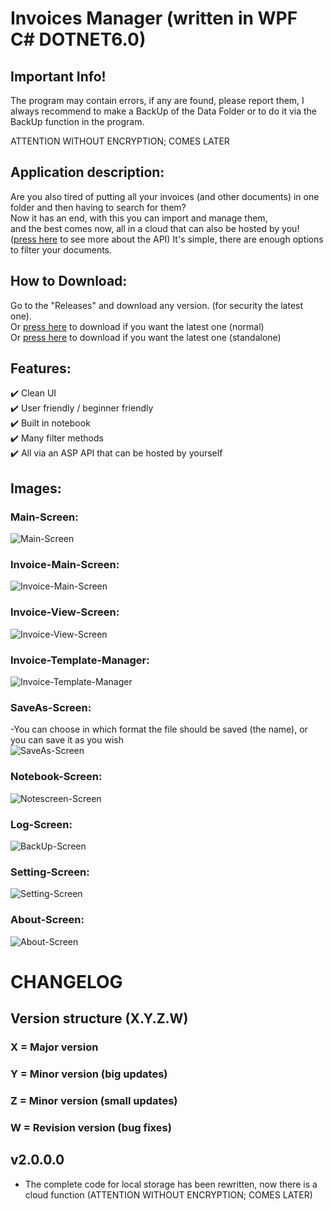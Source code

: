 # Invoices Manager (written in WPF C#   DOTNET6.0)

## Important Info!
The program may contain errors, if any are found, please report them, 
I always recommend to make a BackUp of the Data Folder or to do it 
via the BackUp function in the program.  
  
ATTENTION WITHOUT ENCRYPTION; COMES LATER


## Application description:
Are you also tired of putting all your invoices (and other documents) 
in one folder and then having to search for them? <br/>
Now it has an end, with this you can import and manage them,  
and the best comes now, all in a cloud that can also be hosted by you!  
([press here](https://github.com/Invoices-Manager/Invoices-Manager-API#readme) to see more about the API) 
It's simple, there are enough options to filter your documents.



## How to Download:
Go to the "Releases" and download any version. (for security the latest one).  <br/>
Or [press here](#) to download if you want the latest one (normal) <br/>
Or [press here](#) to download if you want the latest one (standalone) <br/>


## Features:
✔️ Clean UI<br/>
✔️ User friendly / beginner friendly<br/>
✔️ Built in notebook<br/>
✔️ Many filter methods<br/>
✔️ All via an ASP API that can be hosted by yourself<br/>
                                                                                                             

## Images:
### Main-Screen:                                                  
![Main-Screen](IMAGES/Version%202.0.0.0/MainScreen.png)

### Invoice-Main-Screen:                                                  
![Invoice-Main-Screen](IMAGES/Version%202.0.0.0/InvoiceMainScreen.png)

### Invoice-View-Screen:                                           
![Invoice-View-Screen](IMAGES/Version%202.0.0.0/InvoiceViewScreen.png)

### Invoice-Template-Manager:                                           
![Invoice-Template-Manager](IMAGES/Version%202.0.0.0/InvoiceTemplateScreen.png)

### SaveAs-Screen:
-You can choose in which format the file should be saved (the name), or you can save it as you wish                   <br/>
![SaveAs-Screen](IMAGES/Version%202.0.0.0/InvoiceSaveAsScreen.png)

### Notebook-Screen:                                         
![Notescreen-Screen](IMAGES/Version%202.0.0.0/NotebookScreen.png) 

### Log-Screen:                                         
![BackUp-Screen](IMAGES/Version%202.0.0.0/LogScreen.png) 

### Setting-Screen:                                         
![Setting-Screen](IMAGES/Version%202.0.0.0/SettingScreen.png) 

### About-Screen:                                         
![About-Screen](IMAGES/Version%202.0.0.0/AboutScreen.png)


# CHANGELOG
## Version structure (X.Y.Z.W)
### X = Major version
### Y = Minor version (big updates)
### Z = Minor version (small updates)
### W = Revision version (bug fixes)

## v2.0.0.0
- The complete code for local storage has been rewritten, now there is a cloud function (ATTENTION WITHOUT ENCRYPTION; COMES LATER)